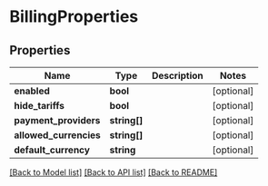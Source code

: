 # BillingProperties

## Properties
Name | Type | Description | Notes
------------ | ------------- | ------------- | -------------
**enabled** | **bool** |  | [optional] 
**hide_tariffs** | **bool** |  | [optional] 
**payment_providers** | **string[]** |  | [optional] 
**allowed_currencies** | **string[]** |  | [optional] 
**default_currency** | **string** |  | [optional] 

[[Back to Model list]](../../README.md#documentation-for-models) [[Back to API list]](../../README.md#documentation-for-api-endpoints) [[Back to README]](../../README.md)


